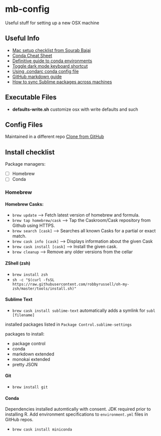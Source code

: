 # mb-config
Useful stuff for setting up a new OSX machine

## Useful Info 
- [Mac setup checklist from Sourab Bajaj](https://sourabhbajaj.com/mac-setup/)
- [Conda Cheat Sheet](https://docs.conda.io/projects/conda/en/4.6.0/_downloads/52a95608c49671267e40c689e0bc00ca/conda-cheatsheet.pdf)
- [Definitive guide to conda environments](https://towardsdatascience.com/a-guide-to-conda-environments-bc6180fc533)
- [Toggle dark mode keyboard shortcut](https://lifehacker.com/switch-between-dark-and-light-mode-on-your-mac-with-thi-1838488087)
- [Using .condarc conda config file](https://docs.conda.io/projects/conda/en/latest/user-guide/configuration/use-condarc.html#creating-and-editing)
- [GitHub markdown guide](https://help.github.com/en/github/writing-on-github/basic-writing-and-formatting-syntax)
- [How to sync Sublime packages across machines](https://packagecontrol.io/docs/syncing)

## Executable Files

- **defaults-write.sh** customize osx with write defaults and such 

## Config Files
Maintained in a different repo
[Clone from GitHub](https://git.autodesk.com/beamt/dotfiles)

## Install checklist

Package managers:
- [ ] Homebrew
- [ ] Conda 

### Homebrew

#### Homebrew Casks: 
- `brew update` --> Fetch latest version of homebrew and formula.
- `brew tap homebrew/cask` --> Tap the Caskroom/Cask repository from Github using HTTPS.
- `brew search [cask]` --> Searches all known Casks for a partial or exact match.
- `brew cask info [cask]` --> Displays information about the given Cask
- `brew cask install [cask]` --> Install the given cask.
- `brew cleanup` --> Remove any older versions from the cellar       

#### ZShell (zsh) 
- `brew install zsh` 
- `sh -c "$(curl -fsSL https://raw.githubusercontent.com/robbyrussell/oh-my-zsh/master/tools/install.sh)"`  

#### Sublime Text 
- `brew cask install sublime-text`
automatically adds a symlink for `subl [filename]` 

installed packages listed in `Package Control.sublime-settings`

packages to install: 
- package control
- conda
- markdown extended
- monokai extended
- pretty JSON

#### Git 
- `brew install git` 

#### Conda
Dependencies installed automtically with consent. JDK required prior to installing R. Add environment specifications to `environment.yml` files in GitHub repos.

- `brew cask install miniconda`


